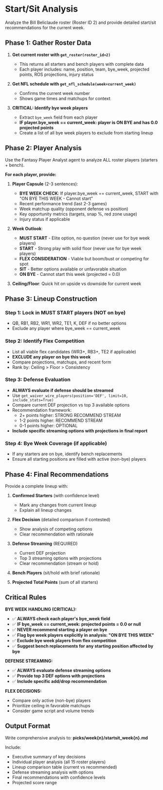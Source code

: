 # Start/Sit Analysis

Analyze the Bill Beliclaude roster (Roster ID 2) and provide detailed start/sit recommendations for the current week.

## Phase 1: Gather Roster Data

1. **Get current roster with `get_roster(roster_id=2)`**
   - This returns all starters and bench players with complete data
   - Each player includes: name, position, team, bye_week, projected points, ROS projections, injury status

2. **Get NFL schedule with `get_nfl_schedule(week=current_week)`**
   - Confirms the current week number
   - Shows game times and matchups for context

3. **CRITICAL: Identify bye week players**
   - Extract `bye_week` field from each player
   - **IF player.bye_week == current_week: player is ON BYE and has 0.0 projected points**
   - Create a list of all bye week players to exclude from starting lineup

## Phase 2: Player Analysis

Use the Fantasy Player Analyst agent to analyze ALL roster players (starters + bench).

**For each player, provide:**

1. **Player Capsule** (2-3 sentences):
   - **BYE WEEK CHECK**: If player.bye_week == current_week, START with "ON BYE THIS WEEK - Cannot start"
   - Recent performance trend (last 2-3 games)
   - Week matchup quality (opponent defense vs position)
   - Key opportunity metrics (targets, snap %, red zone usage)
   - Injury status if applicable

2. **Week Outlook**:
   - **MUST START** - Elite option, no question (never use for bye week players)
   - **START** - Strong play with solid floor (never use for bye week players)
   - **FLEX CONSIDERATION** - Viable but boom/bust or competing for spot
   - **SIT** - Better options available or unfavorable situation
   - **ON BYE** - Cannot start this week (projected = 0.0)

3. **Ceiling/Floor**: Quick hit on upside vs downside for current week

## Phase 3: Lineup Construction

### Step 1: Lock in MUST START players (NOT on bye)
- QB, RB1, RB2, WR1, WR2, TE1, K, DEF if no better options
- Exclude any player where bye_week == current_week

### Step 2: Identify Flex Competition
- List all viable flex candidates (WR3+, RB3+, TE2 if applicable)
- **EXCLUDE any player on bye this week**
- Compare projections, matchups, and recent form
- Rank by: Ceiling > Floor > Consistency

### Step 3: Defense Evaluation
- **ALWAYS evaluate if defense should be streamed**
- Use `get_waiver_wire_players(position='DEF', limit=10, include_stats=True)`
- Compare current DEF projection vs top 3 available options
- Recommendation framework:
  - 2+ points higher: STRONG RECOMMEND STREAM
  - 1-2 points higher: RECOMMEND STREAM
  - 0-1 points higher: OPTIONAL
- **Include specific streaming options with projections in final report**

### Step 4: Bye Week Coverage (if applicable)
- If any starters are on bye, identify bench replacements
- Ensure all starting positions are filled with active (non-bye) players

## Phase 4: Final Recommendations

Provide a complete lineup with:

1. **Confirmed Starters** (with confidence level)
   - Mark any changes from current lineup
   - Explain all lineup changes

2. **Flex Decision** (detailed comparison if contested)
   - Show analysis of competing options
   - Clear recommendation with rationale

3. **Defense Streaming** (REQUIRED)
   - Current DEF projection
   - Top 3 streaming options with projections
   - Clear recommendation (stream or hold)

4. **Bench Players** (sit/hold with brief rationale)

5. **Projected Total Points** (sum of all starters)

## Critical Rules

**BYE WEEK HANDLING (CRITICAL):**
- ✅ **ALWAYS check each player's bye_week field**
- ✅ **IF bye_week == current_week: projected points = 0.0 or null**
- ✅ **NEVER recommend starting a player on bye**
- ✅ **Flag bye week players explicitly in analysis: "ON BYE THIS WEEK"**
- ✅ **Exclude bye week players from flex competition**
- ✅ **Suggest bench replacements for any starting position affected by bye**

**DEFENSE STREAMING:**
- ✅ **ALWAYS evaluate defense streaming options**
- ✅ **Provide top 3 DEF options with projections**
- ✅ **Include specific add/drop recommendation**

**FLEX DECISIONS:**
- Compare only active (non-bye) players
- Prioritize ceiling in favorable matchups
- Consider game script and volume trends

## Output Format

Write comprehensive analysis to:
**picks/week{n}/startsit_week{n}.md**

Include:
- Executive summary of key decisions
- Individual player analysis (all 15 roster players)
- Lineup comparison table (current vs recommended)
- Defense streaming analysis with options
- Final recommendations with confidence levels
- Projected score range
